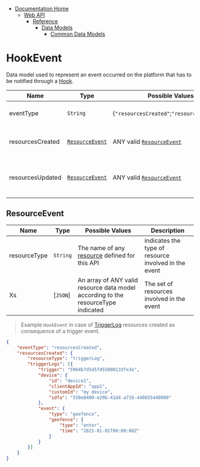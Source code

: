 * [Documentation Home](../../../../README.md)
    * [Web API](../../../index.md)
        * [Reference](../../index.md)
            * [Data Models](../index.md)
                * [Common Data Models](index.md)

# HookEvent

Data model used to represent an event occurred on the platform 
that has to be notified through a [Hook](hook.md).

Name | Type | Possible Values | Description 
--------|--------|--------|--------
eventType | `String` | {`"resourcesCreated"`;`"resourcesUpdated"`} | Indicates the type of event
resourcesCreated | [`ResourceEvent`](#resourceevent)| ANY valid [`ResourceEvent`](#resourceevent) | Carries the details of the created resources
resourcesUpdated | [`ResourceEvent`](#resourceevent)| ANY valid [`ResourceEvent`](#resourceevent) | Carries the details of the updated resources

## ResourceEvent

Name | Type | Possible Values | Description 
--------|--------|--------|--------
resourceType | `String` | The name of any [resource](../../resources/index.md) defined for this API | indicates the type of resource involved in the event 
Xs | [`JSON`]| An array of ANY valid resource data model according to the resourceType indicated | The set of resources involved in the event

> Example `HookEvent` in case of [TriggerLog](../../resources/platform-created/triggerlog.md) resources 
>created as consequence of a trigger event.

````json
{
	"eventType": "resourcesCreated",
	"resourcesCreated": {
		"resourceType": "triggerLog",
		"triggerLogs": [{
			"trigger": "5964b7d5d5f455000133fe3e",
			"device": {
				"id": "device1",
				"clientAppId": "app1",
				"customId": "my device",
				"idfa": "550e8400-e29b-41d4-a716-446655440000"
			},
			"event": {
				"type": "geofence",
				"geofence": {
					"type": "enter",
					"time": "2021-01-01T00:00:00Z"
				}
			}
		}]
	}
}
````
